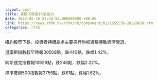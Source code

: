 ```yaml
---
layout: post
title: 美股下跌逾1%至逾2%
date: 2022-06-30 22:43:53.000000000 +08:00
link: https://news.rthk.hk/rthk/ch/component/k2/1655536-20220630.htm
categories: rthk
---
```


紐約股市下跌。投資者持續憂慮主要央行壓抑通脹導致經濟衰退。

道瓊斯指數較早時報30589點，跌440點，跌幅1.42%。

納斯達克指數報10929點，跌248點，跌幅2.22%。

標準普爾500指數報3756點，跌61點，跌幅1.62%。
